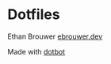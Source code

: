 # Dotfiles

Ethan Brouwer
[ebrouwer.dev](https://ebrouwer.dev)

Made with [dotbot](https://github.com/anishathalye/dotbot)
